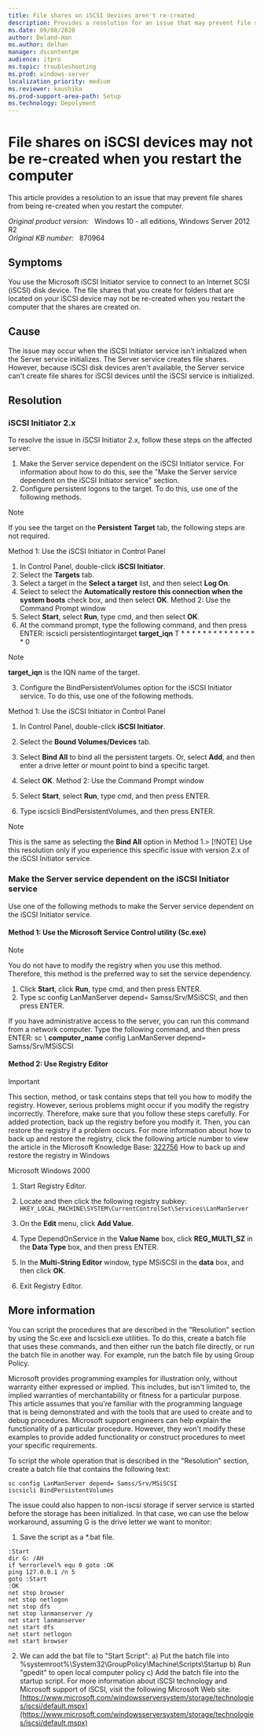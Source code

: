 ```yaml
---
title: File shares on iSCSI devices aren't re-created
description: Provides a resolution for an issue that may prevent file shares from being re-created. This issue occurs when you restart the computer.
ms.date: 09/08/2020
author: Deland-Han
ms.author: delhan
manager: dscontentpm
audience: itpro
ms.topic: troubleshooting
ms.prod: windows-server
localization_priority: medium
ms.reviewer: kaushika
ms.prod-support-area-path: Setup
ms.technology: Depolyment
---
```

# File shares on iSCSI devices may not be re-created when you restart the computer

This article provides a resolution to an issue that may prevent file shares from being re-created when you restart the computer.

_Original product version:_ &nbsp; Windows 10 - all editions, Windows Server 2012 R2  
_Original KB number:_ &nbsp; 870964

## Symptoms

You use the Microsoft iSCSI Initiator service to connect to an Internet SCSI (iSCSI) disk device. The file shares that you create for folders that are located on your iSCSI device may not be re-created when you restart the computer that the shares are created on.

## Cause

The issue may occur when the iSCSI Initiator service isn't initialized when the Server service initializes. The Server service creates file shares. However, because iSCSI disk devices aren't available, the Server service can't create file shares for iSCSI devices until the iSCSI service is initialized.

## Resolution

### iSCSI Initiator 2.x

To resolve the issue in iSCSI Initiator 2.x, follow these steps on the affected server:

1. Make the Server service dependent on the iSCSI Initiator service. For information about how to do this, see the "Make the Server service dependent on the iSCSI Initiator service" section.
2. Configure persistent logons to the target. To do this, use one of the following methods.

> [!NOTE]
> If you see the target on the **Persistent Target** tab, the following steps are not required.

Method 1: Use the iSCSI Initiator in Control Panel 
  1. In Control Panel, double-click **iSCSI Initiator**.
  2. Select the **Targets** tab.
  3. Select a target in the **Select a target** list, and then select **Log On**.
  4. Select to select the **Automatically restore this connection when the system boots** check box, and then select **OK**. Method 2: Use the Command Prompt window 
  1. Select **Start**, select
 **Run**, type cmd, and then select
 **OK**.
  2. At the command prompt, type the following command, and then press ENTER: iscsicli persistentlogintarget **target_iqn** T * * * * * * * * * * * * * * * 0 
> [!NOTE]
> **target_iqn** is the IQN name of the target.
3. Configure the BindPersistentVolumes option for the iSCSI Initiator service. To do this, use one of the following methods.

Method 1: Use the iSCSI Initiator in Control Panel 
  1. In Control Panel, double-click **iSCSI Initiator**.
  2. Select the **Bound Volumes/Devices** tab.
  3. Select **Bind All** to bind all the persistent targets. Or, select **Add**, and then enter a drive letter or mount point to bind a specific target.
  4. Select **OK**. Method 2: Use the Command Prompt window 
  1. Select **Start**, select
 **Run**, type cmd, and then press ENTER.

2. Type iscsicli BindPersistentVolumes, and then press ENTER.

> [!NOTE]
> This is the same as selecting the **Bind All** option in Method 1.> [!NOTE]
> Use this resolution only if you experience this specific issue with version 2.x of the iSCSI Initiator service.

### Make the Server service dependent on the iSCSI Initiator service

Use one of the following methods to make the Server service dependent on the iSCSI Initiator service.

#### Method 1: Use the Microsoft Service Control utility (Sc.exe)

> [!NOTE]
> You do not have to modify the registry when you use this method. Therefore, this method is the preferred way to set the service dependency.

1. Click **Start**, click **Run**, type cmd, and then press ENTER.
2. Type sc config LanManServer depend= Samss/Srv/MSiSCSI, and then press ENTER.

If you have administrative access to the server, you can run this command from a network computer. Type the following command, and then press ENTER: sc \\ **computer_name**  config LanManServer depend= Samss/Srv/MSiSCSI 


#### Method 2: Use Registry Editor

> [!IMPORTANT]
> This section, method, or task contains steps that tell you how to modify the registry. However, serious problems might occur if you modify the registry incorrectly. Therefore, make sure that you follow these steps carefully. For added protection, back up the registry before you modify it. Then, you can restore the registry if a problem occurs. For more information about how to back up and restore the registry, click the following article number to view the article in the Microsoft Knowledge Base: [322756](https://support.microsoft.com/help/322756) How to back up and restore the registry in Windows  

Microsoft Windows 2000 
1. Start Registry Editor.
2. Locate and then click the following registry subkey: `HKEY_LOCAL_MACHINE\SYSTEM\CurrentControlSet\Services\LanManServer` 

3. On the **Edit** menu, click **Add Value**.
4. Type DependOnService in the
 **Value Name** box, click **REG_MULTI_SZ** in the
 **Data Type** box, and then press ENTER.
5. In the **Multi-String Editor** window, type
 MSiSCSI in the **data** box, and then click
 **OK**.
6. Exit Registry Editor.

## More information

You can script the procedures that are described in the "Resolution" section by using the Sc.exe and Iscsicli.exe utilities. To do this, create a batch file that uses these commands, and then either run the batch file directly, or run the batch file in another way. For example, run the batch file by using Group Policy.

Microsoft provides programming examples for illustration only, without warranty either expressed or implied. This includes, but isn't limited to, the implied warranties of merchantability or fitness for a particular purpose. This article assumes that you're familiar with the programming language that is being demonstrated and with the tools that are used to create and to debug procedures. Microsoft support engineers can help explain the functionality of a particular procedure. However, they won't modify these examples to provide added functionality or construct procedures to meet your specific requirements.  

To script the whole operation that is described in the "Resolution" section, create a batch file that contains the following text:
```
sc config LanManServer depend= Samss/Srv/MSiSCSI
iscsicli BindPersistentVolumes
```

The issue could also happen to non-iscsi storage if server service is started before the storage has been initialized. In that case, we can use the below workaround, assuming G is the drive letter we want to monitor:


1. Save the script as a *.bat file.

```console
:Start
dir G: /AH
if %errorlevel% equ 0 goto :OK
ping 127.0.0.1 /n 5
goto :Start
:OK
net stop browser
net stop netlogon
net stop dfs
net stop lanmanserver /y
net start lanmanserver
net start dfs
net start netlogon
net start browser
```

2. We can add the bat file to "Start Script":
a) Put the batch file into %systemroot%\System32\GroupPolicy\Machine\Scripts\Startup
b) Run "gpedit" to open local computer policy
c) Add the batch file into the startup script. For more information about iSCSI technology and Microsoft support of iSCSI, visit the following Microsoft Web site: [https://www.microsoft.com/windowsserversystem/storage/technologies/iscsi/default.mspx](https://www.microsoft.com/windowsserversystem/storage/technologies/iscsi/default.mspx)
